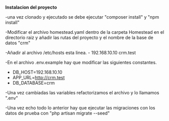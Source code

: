 **Instalacion del proyecto**

  -una vez clonado y ejecutado se debe ejecutar "composer install" y "npm install"
  
  -Modificar el archivo homestead.yaml dentro de la carpeta Homestead en el directorio raiz y añadir las rutas del proyecto y el nombre de la base de datos "crm"
  
  -Añadir al archivo /etc/hosts esta linea.
     - 192.168.10.10  crm.test

  
  -En el archivo .env.example hay que modificar las siguientes constantes. 
   - DB_HOST=192.168.10.10
   - APP_URL=http://crm.test
   - DB_DATABASE=crm
   
  -Una vez cambiadas las variables refactorizamos el archivo y lo llamamos ".env"
  
  -Una vez echo todo lo anterior hay que ejecutar las migraciones con los datos de prueba con "php artisan migrate --seed"

